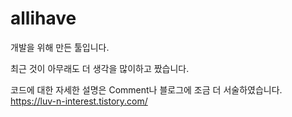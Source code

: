 # allihave

개발을 위해 만든 툴입니다.

최근 것이 아무래도 더 생각을 많이하고 짰습니다.

코드에 대한 자세한 설명은 Comment나 블로그에 조금 더 서술하였습니다.
https://luv-n-interest.tistory.com/



